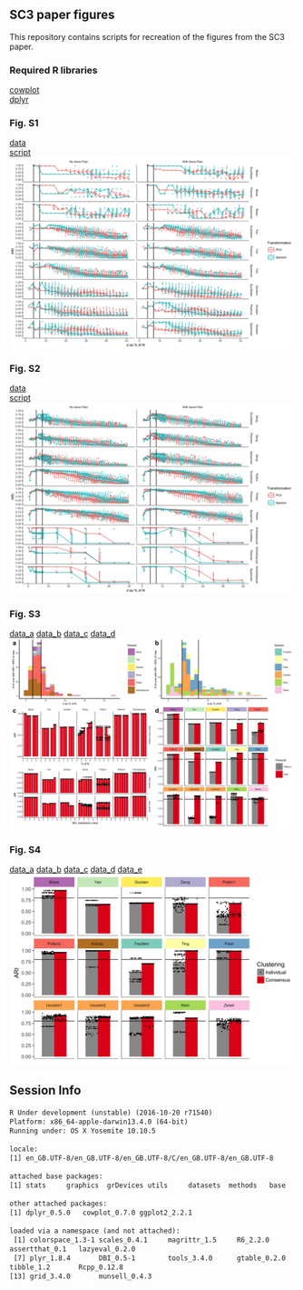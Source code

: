 ## SC3 paper figures
This repository contains scripts for recreation of the figures from the SC3 paper.

### Required R libraries

[cowplot](https://cran.r-project.org/web/packages/cowplot/index.html)  
[dplyr](https://cran.r-project.org/web/packages/dplyr/index.html)

### Fig. S1

[data](S1.csv)  
[script](S1.R)  
![](S1.jpeg)

### Fig. S2

[data](S2.csv)  
[script](S2.R)  
![](S2.jpeg)

### Fig. S3
[data_a](S3a.csv)
[data_b](S3b.csv)
[data_c](S3c.csv)
[data_d](S3d.csv)
![](S3.jpeg)

### Fig. S4
[data_a](S4a.csv)
[data_b](S4b.csv)
[data_c](S4c.csv)
[data_d](S4d.csv)
[data_e](S4e.csv)
![](S4.jpeg)

## Session Info

```
R Under development (unstable) (2016-10-20 r71540)
Platform: x86_64-apple-darwin13.4.0 (64-bit)
Running under: OS X Yosemite 10.10.5

locale:
[1] en_GB.UTF-8/en_GB.UTF-8/en_GB.UTF-8/C/en_GB.UTF-8/en_GB.UTF-8

attached base packages:
[1] stats     graphics  grDevices utils     datasets  methods   base     

other attached packages:
[1] dplyr_0.5.0   cowplot_0.7.0 ggplot2_2.2.1

loaded via a namespace (and not attached):
 [1] colorspace_1.3-1 scales_0.4.1     magrittr_1.5     R6_2.2.0         assertthat_0.1   lazyeval_0.2.0  
 [7] plyr_1.8.4       DBI_0.5-1        tools_3.4.0      gtable_0.2.0     tibble_1.2       Rcpp_0.12.8     
[13] grid_3.4.0       munsell_0.4.3     
```

